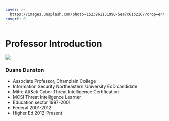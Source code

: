 ```yaml
---
cover: >-
  https://images.unsplash.com/photo-1523961131990-5ea7c61b2107?crop=entropy&cs=srgb&fm=jpg&ixid=MnwxOTcwMjR8MHwxfHNlYXJjaHw0fHx0ZWNofGVufDB8fHx8MTY0NTk5MDg4Mg&ixlib=rb-1.2.1&q=85
coverY: 0
---
```


# Professor Introduction



![](../.gitbook/assets/Dunston-Duane\_ccexpress\_ccexpress.jpeg)

### Duane Dunston

* Associate Professor, Champlain College&#x20;
* Information Security Northeastern University EdD candidate&#x20;
* Mitre Att\&ck Cyber Threat Intelligence Certification&#x20;
* MCSI Threat Intelligence Learner&#x20;
* Education sector 1997-2001&#x20;
* Federal 2001-2012&#x20;
* Higher Ed 2012-Present
